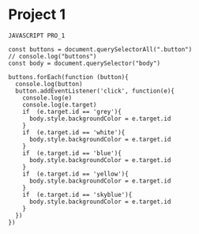 <!-- Projects realted to DOM -->

<!-- Whole project is on the stackblitz.com and the code provided here is 
just the JavaScript based solution to the problem 
refer the website and the forked project for more clear and better understanding 
this is the solution for color changing problem-->

# Project 1

```
JAVASCRIPT PRO_1

const buttons = document.querySelectorAll(".button")
// console.log("buttons")
const body = document.querySelector("body")

buttons.forEach(function (button){
  console.log(button)
  button.addEventListener('click', function(e){
    console.log(e)
    console.log(e.target)
    if  (e.target.id == 'grey'){
      body.style.backgroundColor = e.target.id 
    }
    if  (e.target.id == 'white'){
      body.style.backgroundColor = e.target.id 
    }
    if  (e.target.id == 'blue'){
      body.style.backgroundColor = e.target.id 
    }
    if  (e.target.id == 'yellow'){
      body.style.backgroundColor = e.target.id 
    }
    if  (e.target.id == 'skyblue'){
      body.style.backgroundColor = e.target.id 
    }
  })
})

```